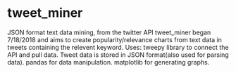 # tweet_miner
JSON format text data mining, from the twitter API
tweet_miner began 7/18/2018 and aims to create popularity/relevance charts from text data in tweets containing the relevent keyword. Uses:
tweepy library to connect the API and pull data. 
Tweet data is stored in JSON format(also used for parsing data).
pandas for data manipulation.
matplotlib for generating graphs.
